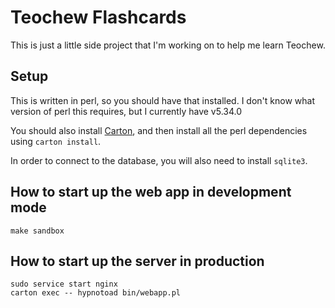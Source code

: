 Teochew Flashcards
==================

This is just a little side project that I'm working on to help me learn
Teochew.

## Setup

This is written in perl, so you should have that installed. I don't know what
version of perl this requires, but I currently have v5.34.0

You should also install [Carton](https://github.com/perl-carton/carton), and
then install all the perl dependencies using `carton install`.

In order to connect to the database, you will also need to install `sqlite3`.

## How to start up the web app in development mode

    make sandbox

## How to start up the server in production

    sudo service start nginx
    carton exec -- hypnotoad bin/webapp.pl
